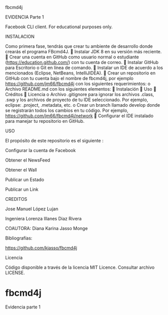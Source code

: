 fbcmd4j

EVIDENCIA Parte 1

Facebook CLI client. For educational purposes only.

INSTALACION

Como primera fase, tendrás que crear tu ambiente de desarrollo donde crearás el programa FBcmd4J.  Instalar JDK 8 en su versión más reciente.  Crear una cuenta en GitHub como usuario normal o estudiante (https://education.github.com/) con tu cuenta de correo.  Instalar GitHub para Escritorio o Git en línea de comando.  Instalar un IDE de acuerdo a los mencionados (Eclipse, NetBeans, IntelliJIDEA).  Crear un repositorio en GitHub con tu cuenta bajo el nombre de fbcmd4j, por ejemplo https://github.com/jm66/fbcmd4j con los siguientes requerimientos: o  Archivo README.md con los siguientes elementos:  Instalación  Uso  Créditos  Licencia  o Archivo .gitignore para ignorar los archivos .class, .swp y los archivos de proyecto de tu IDE seleccionado. Por ejemplo, eclipse: .project, .metadata, etc. o Crear un branch llamado develop donde se registrarán todos los cambios en tu código. Por ejemplo, https://github.com/jm66/fbcmd4j/network   Configurar el IDE instalado para manejar tu repositorio en GitHub. 


USO

El propósito de este repositorio es el siguiente :

Configurar la cuenta de Facebook

Obtener el NewsFeed

Obtener el Wall

Publicar un Estado

Publicar un Link

CREDITOS

Jose Manuel López Lujan 

Ingeniera Lorenza Illanes Diaz Rivera

COAUTORA: Diana Karina Jasso Monge


Bibliografías:


https://github.com/kjasso/fbcmd4j

Licencia

Código disponible a través de la licencia MIT Licence. Consultar archivo LICENSE.
# fbcmd4j
Evidencia parte 1
